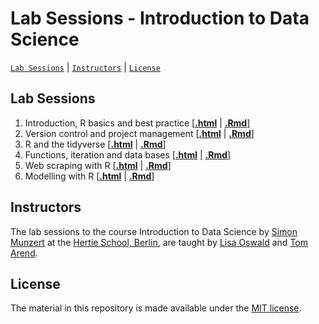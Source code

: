 # Lab Sessions - Introduction to Data Science
[`Lab Sessions`](#lectures) | [`Instructors`](#instructors) | [`License`](#license)

## Lab Sessions

1. Introduction, R basics and best practice \[[**.html**](https://raw.githack.com/intro-to-data-science-21/labs/main/session-1-intro/1-intro.html) | [**.Rmd**](https://github.com/intro-to-data-science-21/labs/blob/main/session-1-intro/1-intro.Rmd)\]
2. Version control and project management \[[**.html**](https://raw.githack.com/intro-to-data-science-21/labs/main/session-2-version-control/2-git.html) | [**.Rmd**](https://github.com/intro-to-data-science-21/labs/blob/main/session-2-version-control/2-git.Rmd)\]
3. R and the tidyverse \[[**.html**](https://raw.githack.com/intro-to-data-science-21/labs/main/session-3-tidyverse/3-tidyverse.html) | [**.Rmd**](https://github.com/intro-to-data-science-21/labs/blob/main/session-3-tidyverse/3-tidyverse.Rmd)\]
4. Functions, iteration and data bases \[[**.html**](https://raw.githack.com/intro-to-data-science-21/labs/main/session-4-databases/4-databases.html) | [**.Rmd**](https://github.com/intro-to-data-science-21/labs/blob/main/session-4-databases/4-databases.Rmd)\]
5. Web scraping with R \[[**.html**](https://raw.githack.com/intro-to-data-science-21/labs/main/session-5-web-scraping/5-web-scraping.html) | [**.Rmd**](https://github.com/intro-to-data-science-21/labs/blob/main/session-5-web-scraping/5-web-scraping.html)\]
6. Modelling with R \[[**.html**](https://raw.githack.com/intro-to-data-science-21/labs/main/session-6-modelling/) | [**.Rmd**](https://github.com/intro-to-data-science-21/labs/blob/main/session-6-modelling/)\]

## Instructors

The lab sessions to the course Introduction to Data Science by [Simon Munzert](https://simonmunzert.github.io/) at the [Hertie School, Berlin](https://www.hertie-school.org/en/), are taught by [Lisa Oswald](https://lfoswald.github.io/) and [Tom Arend](https://www.hertie-school.org/en/research/faculty-and-researchers/profile/person/arend).


## License

The material in this repository is made available under the [MIT license](http://opensource.org/licenses/mit-license.php). 
